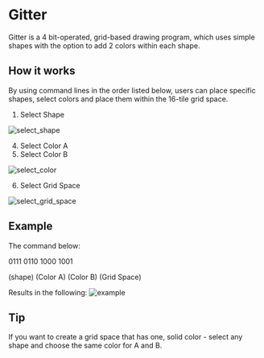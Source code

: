 # Gitter
Gitter is a 4 bit-operated, grid-based drawing program, which uses simple shapes with the option to add 2 colors within each shape. 
## How it works
By using command lines in the order listed below, users can place specific shapes, select colors and place them within the 16-tile grid space.
1. Select Shape
   
![select_shape](https://github.com/user-attachments/assets/ba792d4f-1517-43fc-9ee8-c0765a68bbfe)

4. Select Color A
5. Select Color B
   
![select_color](https://github.com/user-attachments/assets/41bf1c7e-3ac9-4ac7-af5b-8572ea59f23b)

6. Select Grid Space
   
![select_grid_space](https://github.com/user-attachments/assets/da0f7940-fe06-4c10-9832-71afb9731b9c)

## Example 
The command below:

0111         0110        1000         1001

(shape)   (Color A)   (Color B)   (Grid Space)

Results in the following:
![example](https://github.com/user-attachments/assets/476bfb64-1b94-46dc-9e1e-4f0456e5fe67)

## Tip
If you want to create a grid space that has one, solid color - select any shape and choose the same color for A and B.

